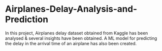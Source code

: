 # Airplanes-Delay-Analysis-and-Prediction
In this project, Airplanes delay dataset obtained from Kaggle has been analysed &amp; several insights have been obtained. A ML model for predicting the delay in the arrival time of an airplane has also been created.
